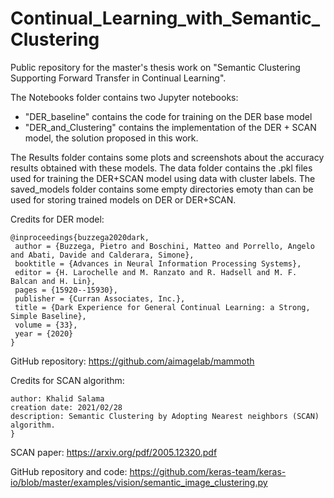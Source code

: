 # Continual_Learning_with_Semantic_Clustering
Public repository for the master's thesis work on "Semantic Clustering Supporting Forward Transfer in Continual Learning".

The Notebooks folder contains two Jupyter notebooks:
- "DER_baseline" contains the code for training on the DER base model
- "DER_and_Clustering" contains the implementation of the DER + SCAN model, the solution proposed in this work.

The Results folder contains some plots and screenshots about the accuracy results obtained with these models.
The data folder contains the .pkl files used for training the DER+SCAN model using data with cluster labels.
The saved_models folder contains some empty directories emoty than can be used for storing trained models on DER or DER+SCAN.

Credits for DER model:
```
@inproceedings{buzzega2020dark,
 author = {Buzzega, Pietro and Boschini, Matteo and Porrello, Angelo and Abati, Davide and Calderara, Simone},
 booktitle = {Advances in Neural Information Processing Systems},
 editor = {H. Larochelle and M. Ranzato and R. Hadsell and M. F. Balcan and H. Lin},
 pages = {15920--15930},
 publisher = {Curran Associates, Inc.},
 title = {Dark Experience for General Continual Learning: a Strong, Simple Baseline},
 volume = {33},
 year = {2020}
}
```
GitHub repository: https://github.com/aimagelab/mammoth

Credits for SCAN algorithm: 

```
author: Khalid Salama
creation date: 2021/02/28
description: Semantic Clustering by Adopting Nearest neighbors (SCAN) algorithm.
}
```
SCAN paper: https://arxiv.org/pdf/2005.12320.pdf

GitHub repository and code: https://github.com/keras-team/keras-io/blob/master/examples/vision/semantic_image_clustering.py 

